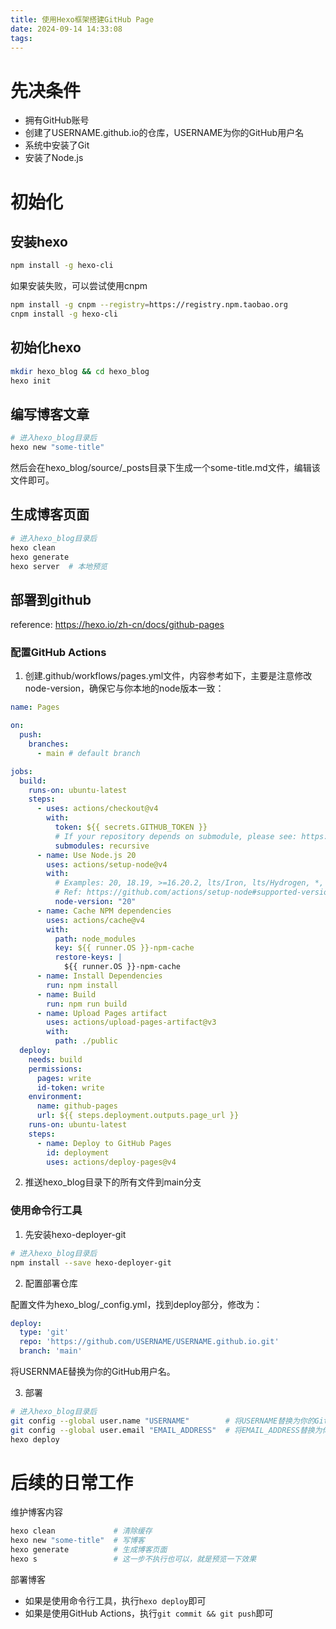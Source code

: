 ```yaml
---
title: 使用Hexo框架搭建GitHub Page
date: 2024-09-14 14:33:08
tags:
---
```


# 先决条件
* 拥有GitHub账号
* 创建了USERNAME.github.io的仓库，USERNAME为你的GitHub用户名
* 系统中安装了Git
* 安装了Node.js

# 初始化

## 安装hexo

```bash
npm install -g hexo-cli
```

如果安装失败，可以尝试使用cnpm

```bash
npm install -g cnpm --registry=https://registry.npm.taobao.org
cnpm install -g hexo-cli
```

## 初始化hexo

```bash
mkdir hexo_blog && cd hexo_blog
hexo init
```

## 编写博客文章

```bash
# 进入hexo_blog目录后
hexo new "some-title"
```

然后会在hexo_blog/source/_posts目录下生成一个some-title.md文件，编辑该文件即可。

## 生成博客页面

```bash
# 进入hexo_blog目录后
hexo clean
hexo generate
hexo server  # 本地预览
```

## 部署到github

reference: https://hexo.io/zh-cn/docs/github-pages

### 配置GitHub Actions

1. 创建.github/workflows/pages.yml文件，内容参考如下，主要是注意修改node-version，确保它与你本地的node版本一致：
```yaml
name: Pages

on:
  push:
    branches:
      - main # default branch

jobs:
  build:
    runs-on: ubuntu-latest
    steps:
      - uses: actions/checkout@v4
        with:
          token: ${{ secrets.GITHUB_TOKEN }}
          # If your repository depends on submodule, please see: https://github.com/actions/checkout
          submodules: recursive
      - name: Use Node.js 20
        uses: actions/setup-node@v4
        with:
          # Examples: 20, 18.19, >=16.20.2, lts/Iron, lts/Hydrogen, *, latest, current, node
          # Ref: https://github.com/actions/setup-node#supported-version-syntax
          node-version: "20"
      - name: Cache NPM dependencies
        uses: actions/cache@v4
        with:
          path: node_modules
          key: ${{ runner.OS }}-npm-cache
          restore-keys: |
            ${{ runner.OS }}-npm-cache
      - name: Install Dependencies
        run: npm install
      - name: Build
        run: npm run build
      - name: Upload Pages artifact
        uses: actions/upload-pages-artifact@v3
        with:
          path: ./public
  deploy:
    needs: build
    permissions:
      pages: write
      id-token: write
    environment:
      name: github-pages
      url: ${{ steps.deployment.outputs.page_url }}
    runs-on: ubuntu-latest
    steps:
      - name: Deploy to GitHub Pages
        id: deployment
        uses: actions/deploy-pages@v4
```

2. 推送hexo_blog目录下的所有文件到main分支

### 使用命令行工具

1. 先安装hexo-deployer-git

```bash
# 进入hexo_blog目录后
npm install --save hexo-deployer-git
```

2. 配置部署仓库

配置文件为hexo_blog/_config.yml，找到deploy部分，修改为：

```yaml
deploy:
  type: 'git'
  repo: 'https://github.com/USERNAME/USERNAME.github.io.git'
  branch: 'main'
```

将USERNMAE替换为你的GitHub用户名。

3. 部署

```bash
# 进入hexo_blog目录后
git config --global user.name "USERNAME"        # 将USERNAME替换为你的GitHub用户名
git config --global user.email "EMAIL_ADDRESS"  # 将EMAIL_ADDRESS替换为你的GitHub注册邮箱
hexo deploy
```

# 后续的日常工作

维护博客内容

```bash
hexo clean             # 清除缓存
hexo new "some-title"  # 写博客
hexo generate          # 生成博客页面
hexo s                 # 这一步不执行也可以，就是预览一下效果
```

部署博客

* 如果是使用命令行工具，执行`hexo deploy`即可
* 如果是使用GitHub Actions，执行`git commit && git push`即可